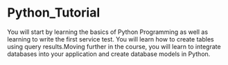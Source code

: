 # Python_Tutorial
You will start by learning the basics of Python Programming as well as learning to write the first service test.
You will learn how to create tables using query results.Moving further in the course, you will learn to integrate databases into your application and create database models in Python.
